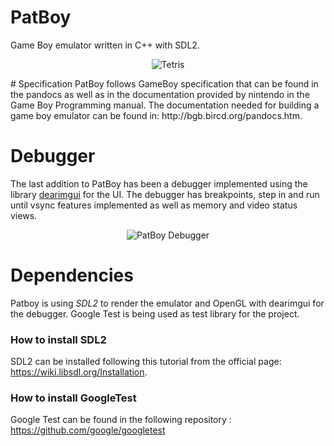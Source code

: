 # PatBoy
Game Boy emulator written in C++ with SDL2.

<p align="center">
  <img src="http://jonathanmcontreras.com/images/portfolio/patboy-tetris.png" alt="Tetris"/>
</p>
# Specification
PatBoy follows GameBoy specification that can be found in the pandocs as well as in the documentation provided by nintendo in the Game Boy Programming manual. The documentation needed for building a game boy emulator can be found in: http://bgb.bircd.org/pandocs.htm.

# Debugger
The last addition to PatBoy has been a debugger implemented using the library [dearimgui](https://github.com/ocornut/imgui) for the UI. The debugger has breakpoints, step in and run until vsync features implemented as well as memory and video status views.

<p align="center">
  <img src="http://jonathanmcontreras.com/images/portfolio/debugger-updated.png" alt="PatBoy Debugger"/>
</p>

# Dependencies

Patboy is using *SDL2* to render the emulator and OpenGL with dearimgui for the debugger. Google Test is being used as test library for the project.

### How to install SDL2

SDL2 can be installed following this tutorial from the official page: https://wiki.libsdl.org/Installation.

### How to install GoogleTest

Google Test can be found in the following repository : https://github.com/google/googletest
